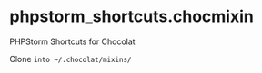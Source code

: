 phpstorm_shortcuts.chocmixin
==================

PHPStorm Shortcuts for Chocolat

Clone `into ~/.chocolat/mixins/`

